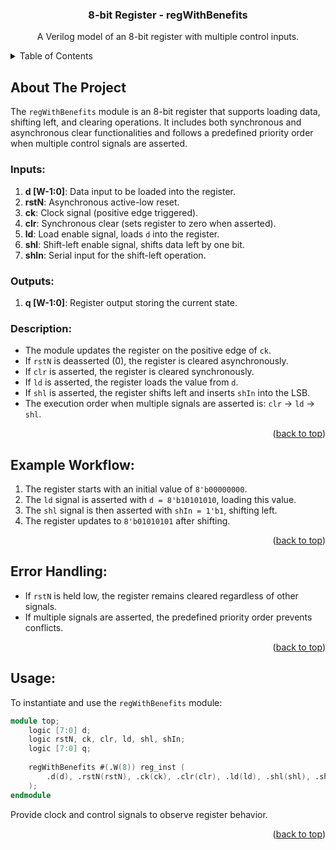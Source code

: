 # <!-- PROJECT LOGO -->
<br />
<div align="center">

  <h3 align="center">8-bit Register - regWithBenefits</h3>

  <p align="center">
    A Verilog model of an 8-bit register with multiple control inputs.
    <br />
  </p>
</div>


<!-- TABLE OF CONTENTS -->
<details>
  <summary>Table of Contents</summary>
  <ol>
    <li><a href="#about-the-project">About The Project</a></li>
    <li><a href="#inputs">Inputs</a></li>
    <li><a href="#outputs">Outputs</a></li>
    <li><a href="#example-workflow">Example Workflow</a></li>
    <li><a href="#error-handling">Error Handling</a></li>
    <li><a href="#usage">Usage</a></li>
  </ol>
</details>


<!-- ABOUT THE PROJECT -->
## About The Project

The `regWithBenefits` module is an 8-bit register that supports loading data, shifting left, and clearing operations. It includes both synchronous and asynchronous clear functionalities and follows a predefined priority order when multiple control signals are asserted.

### Inputs:
1. **d [W-1:0]**: Data input to be loaded into the register.
2. **rstN**: Asynchronous active-low reset.
3. **ck**: Clock signal (positive edge triggered).
4. **clr**: Synchronous clear (sets register to zero when asserted).
5. **ld**: Load enable signal, loads `d` into the register.
6. **shl**: Shift-left enable signal, shifts data left by one bit.
7. **shIn**: Serial input for the shift-left operation.

### Outputs:
1. **q [W-1:0]**: Register output storing the current state.

### Description:
- The module updates the register on the positive edge of `ck`.
- If `rstN` is deasserted (0), the register is cleared asynchronously.
- If `clr` is asserted, the register is cleared synchronously.
- If `ld` is asserted, the register loads the value from `d`.
- If `shl` is asserted, the register shifts left and inserts `shIn` into the LSB.
- The execution order when multiple signals are asserted is: `clr` → `ld` → `shl`.

<p align="right">(<a href="#top">back to top</a>)</p>


<!-- EXAMPLE WORKFLOW -->
## Example Workflow:

1. The register starts with an initial value of `8'b00000000`.
2. The `ld` signal is asserted with `d = 8'b10101010`, loading this value.
3. The `shl` signal is then asserted with `shIn = 1'b1`, shifting left.
4. The register updates to `8'b01010101` after shifting.

<p align="right">(<a href="#top">back to top</a>)</p>


<!-- ERROR HANDLING -->
## Error Handling:

- If `rstN` is held low, the register remains cleared regardless of other signals.
- If multiple signals are asserted, the predefined priority order prevents conflicts.

<p align="right">(<a href="#top">back to top</a>)</p>


<!-- USAGE -->
## Usage:

To instantiate and use the `regWithBenefits` module:

```verilog
module top;
    logic [7:0] d;
    logic rstN, ck, clr, ld, shl, shIn;
    logic [7:0] q;
    
    regWithBenefits #(.W(8)) reg_inst (
        .d(d), .rstN(rstN), .ck(ck), .clr(clr), .ld(ld), .shl(shl), .shIn(shIn), .q(q)
    );
endmodule
```

Provide clock and control signals to observe register behavior.

<p align="right">(<a href="#top">back to top</a>)</p>


<!-- MARKDOWN LINKS & IMAGES -->
<!-- https://www.markdownguide.org/basic-syntax/#reference-style-links -->

[linkedin-url]: https://linkedin.com/in/MartinaVerardi
